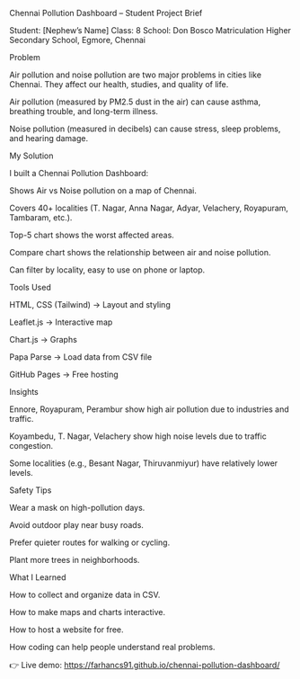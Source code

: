 Chennai Pollution Dashboard – Student Project Brief

Student: [Nephew’s Name]
Class: 8
School: Don Bosco Matriculation Higher Secondary School, Egmore, Chennai

Problem

Air pollution and noise pollution are two major problems in cities like Chennai. They affect our health, studies, and quality of life.

Air pollution (measured by PM2.5 dust in the air) can cause asthma, breathing trouble, and long-term illness.

Noise pollution (measured in decibels) can cause stress, sleep problems, and hearing damage.

My Solution

I built a Chennai Pollution Dashboard:

Shows Air vs Noise pollution on a map of Chennai.

Covers 40+ localities (T. Nagar, Anna Nagar, Adyar, Velachery, Royapuram, Tambaram, etc.).

Top-5 chart shows the worst affected areas.

Compare chart shows the relationship between air and noise pollution.

Can filter by locality, easy to use on phone or laptop.

Tools Used

HTML, CSS (Tailwind) → Layout and styling

Leaflet.js → Interactive map

Chart.js → Graphs

Papa Parse → Load data from CSV file

GitHub Pages → Free hosting

Insights

Ennore, Royapuram, Perambur show high air pollution due to industries and traffic.

Koyambedu, T. Nagar, Velachery show high noise levels due to traffic congestion.

Some localities (e.g., Besant Nagar, Thiruvanmiyur) have relatively lower levels.

Safety Tips

Wear a mask on high-pollution days.

Avoid outdoor play near busy roads.

Prefer quieter routes for walking or cycling.

Plant more trees in neighborhoods.

What I Learned

How to collect and organize data in CSV.

How to make maps and charts interactive.

How to host a website for free.

How coding can help people understand real problems.

👉 Live demo: https://farhancs91.github.io/chennai-pollution-dashboard/
